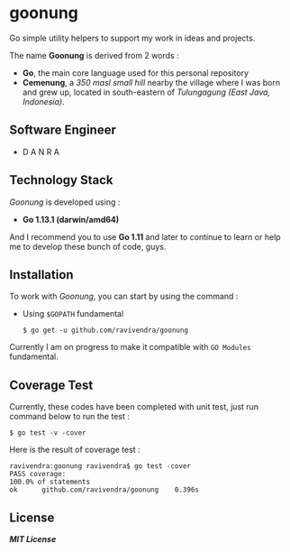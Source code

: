 
# goonung
Go simple utility helpers to support my work in ideas and projects.

The name **Goonung** is derived from 2 words :
- **Go**, the main core language used for this personal repository
- **Cemenung**, a *350 masl small hill* nearby the village where I was born and grew up, located in south-eastern of *Tulungagung (East Java, Indonesia)*.

## Software Engineer
* D A N R A

## Technology Stack
*Goonung* is developed using :
* **Go 1.13.1 (darwin/amd64)**

And I recommend you to use **Go 1.11** and later to continue to learn or help me to develop these bunch of code, guys.

## Installation
To work with *Goonung*, you can start by using the command :

 - Using `$GOPATH` fundamental

	 `$ go get -u github.com/ravivendra/goonung`

Currently I am on progress to make it compatible with `GO Modules` fundamental.

## Coverage Test
Currently, these codes have been completed with unit test, just run command below to run the test :

	$ go test -v -cover

Here is the result of coverage test :

    ravivendra:goonung ravivendra$ go test -cover
    PASS coverage:
    100.0% of statements
    ok      github.com/ravivendra/goonung    0.396s

## License
***MIT License***
